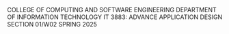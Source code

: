 COLLEGE OF COMPUTING AND SOFTWARE ENGINEERING
DEPARTMENT OF INFORMATION TECHNOLOGY
IT 3883: ADVANCE APPLICATION DESIGN SECTION 01/W02
SPRING 2025
